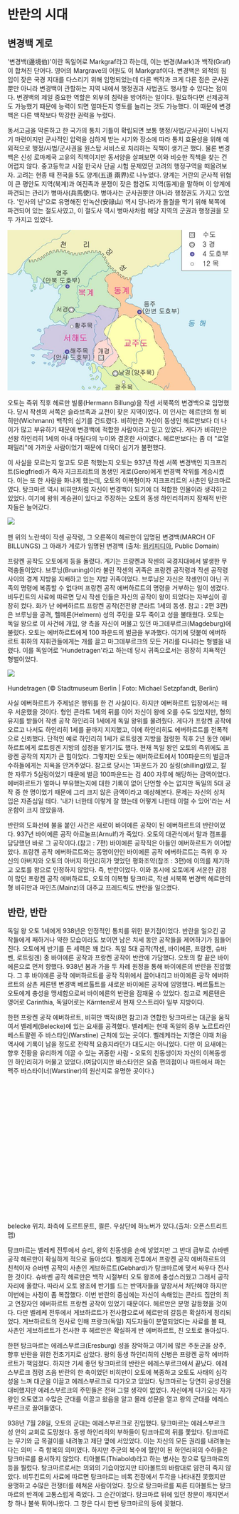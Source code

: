 # 반란의 시대

## 변경백 게로

'변경백(邊境伯)'이란 독일어로 Markgraf라고 하는데, 이는 변경(Mark)과 백작(Graf)이 합쳐진 단어다. 영어의 Margrave의 어원도 이 Markgraf이다. 변경백은 외적의 침입이 잦은 국경 지대를 다스리기 위해 임명되었는데 다른 백작과 크게 다른 점은 군사권뿐만 아니라 변경백이 관할하는 지역 내에서 행정권과 사법권도 행사할 수 있다는 점이다. 변경백의 제일 중요한 역할은 외부의 침략을 방어하는 일이다. 필요하다면 선제공격도 가능했기 때문에 능력이 되면 얼마든지 영토를 늘리는 것도 가능했다. 이 때문에 변경백은 다른 백작보다 막강한 권력을 누렸다.

동서고금을 막론하고 한 국가의 통치 기틀이 확립되면 보통 행정/사법/군사권이 나눠지기 마련이지만 군사적인 압력을 심하게 받는 시기와 장소에 따라 통치 효율성을 위해 예외적으로 행정/사법/군사권을 원스탑 서비스로 처리하는 직책이 생기곤 했다. 물론 변경백은 신성 로마제국 고유의 직책이지만 동서양을 살펴보면 이와 비슷한 직책을 찾는 건 어렵지 않다. 중고등학교 시절 한국사 단골 시험 문제였던 고려의 행정구역을 떠올려보자. 고려는 현종 때 전국을 5도 양계(五道 兩界)로 나누었다. 양계는 거란의 군사적 위협이 큰 평안도 지역(북계)과 여진족과 분쟁이 잦은 함경도 지역(동계)을 말하며 이 양계에 파견되는 관리가 병마사(兵馬使)다. 병마사는 군사권뿐만 아니라 행정권도 가지고 있었다. '안사의 난'으로 유명해진 안녹산(安祿山) 역시 당나라가 돌궐을 막기 위해 북쪽에 파견되어 있는 절도사였고, 이 절도사 역시 병마사처럼 해당 지역의 군권과 행정권을 모두 가지고 있었다.

![](./prelude7_1.png)

오토는 즉위 직후 헤르만 빌룽(Hermann Billung)을 작센 서북쪽의 변경백으로 임명했다. 당시 작센의 서쪽은 슬라브족과 교전이 잦은 지역이었다. 이 인사는 헤르만의 형 비히만(Wichmann) 백작의 심기를 건드렸다. 비히만은 자신이 동생인 헤르만보다 더 나이가 많고 부유하기 때문에 변경백에 적합한 사람이라고 믿고 있었다. 게다가 비히만은 선왕 하인리히 1세의 아내 마틸다의 누이와 결혼한 사이였다. 헤르만보다는 좀 더 "로열 패밀리"에 가까운 사람이었기 때문에 더욱더 심기가 불편했다.


이 사실을 모르는지 알고도 모른 척했는지 오토는 937년 작센 서쪽 변경백인 지크프리트(Siegfried)가 죽자 지크프리트의 동생인 게로(Gero)에게 변경백 작위를 계승시켰다. 이는 또 한 사람을 화나게 했는데, 오토의 이복형이자 지크프리트의 사촌인 탕크마르였다. 탕크마르 역시 비히만처럼 자신이 변경백이 되기에 더 적합한 인물이라 생각하고 있었다. 여기에 왕위 계승권이 있다고 주장하는 오토의 동생 하인리히까지 잠재적 반란자들은 늘어갔다.


![](https://upload.wikimedia.org/wikipedia/commons/thumb/1/11/Central_Europe%2C_919-1125.jpg/760px-Central_Europe%2C_919-1125.jpg)

맨 위의 노란색이 작센 공작령, 그 오른쪽이 헤르만이 임명된 변경백(MARCH OF BILLUNGS) 그 아래가 게로가 임명된 변경백 (출처: [위키피디아](https://commons.wikimedia.org/wiki/File:Central_Europe,_919-1125.jpg), Public Domain)

프랑켄 공작도 오토에게 등을 돌렸다. 계기는 프랑켄과 작센의 국경지대에서 발생한 무력충돌이었다. 브루닝(Bruning)이라 불린 작센의 귀족은 프랑켄 공작령과 작센 공작령 사이의 경계 지방을 지배하고 있는 지방 귀족이었다. 브루닝은 자신은 작센인이 아닌 귀족의 명령에 복종할 수 없다며 프랑켄 공작 에버하르트의 명령을 거부하는 일이 생겼다. 비두킨트의 사료에 따르면 당시 작센 인들은 자신의 공작이 왕이 되었다는 자부심이 굉장히 컸다. 화가 난 에버하르트 프랑켄 공작(전전왕 콘라트 1세의 동생. 참고 : 2편 3편)은 브루닝을 공격, 헬메른(Helmern) 성의 주민을 모두 죽이고 성을 불태웠다. 오토는 독일 왕으로 이 사건에 개입, 양 측을 자신이 머물고 있던 마그데부르크(Magdeburg)에 불렀다. 오토는 에버하르트에게 100 파운드의 벌금을 부과했다. 여기에 덧붙여 에버하르트 휘하의 지휘관들에게는 개를 끌고 마그데부르크의 모든 거리를 다니라는 형벌을 내렸다. 이를 독일어로 'Hundetragen'라고 하는데 당시 귀족으로서는 굉장히 치욕적인 형벌이었다.

![](https://www.stadtmuseum.de/sites/default/files/mediapool/ct_objekt/005.jpg)

Hundetragen (© Stadtmuseum Berlin | Foto: Michael Setzpfandt, Berlin)

사실 에버하르트가 주제넘은 행위를 한 건 사실이다. 하지만 에버하르트 입장에서는 매우 서운했을 것이다. 형인 콘라트 1세의 뒤를 이어 자신이 왕에 오를 수도 있었지만, 형의 유지를 받들어 작센 공작 하인리히 1세에게 독일 왕위를 물려줬다. 게다가 프랑켄 공작에 오르고 나서도 하인리히 1세를 끝까지 지지했고, 이에 하인리히도 에버하르트를 전폭적으로 신뢰했다. 단적인 예로 하인리히 1세가 로트링겐 지방을 점령한 직후 2년 동안 에버하르트에게 로트링겐 지방의 섭정을 맡기기도 했다. 현재 독일 왕인 오토의 즉위에도 프랑켄 공작의 지지가 큰 힘이었다. 그렇지만 오토는 에버하르트에서 100파운드의 벌금과 수하들에게는 치욕을 안겨주었다. 참고로 당시는 1파운드가 20 실링(shilling)였고, 칼 한 자루가 5실링이었기 때문에 벌금 100파운드는 검 400 자루에 해당하는 금액이었다. 에버하르트가 얼마나 부유했는지에 대한 기록이 없어 단언할 수는 없지만 독일의 5대 공작 중 한 명이었기 때문에 그리 크지 않은 금액이라고 예상해본다. 문제는 자신의 상처 입은 자존심일 테다. '내가 너한테 이렇게 잘 했는데 어떻게 나한테 이럴 수 있어'라는 서운함이 크지 않았을까.

반란의 도화선에 불을 붙인 사건은 새로이 바이에른 공작이 된 에버하르트의 반란이었다. 937년 바이에른 공작 아르눌프(Arnulf)가 죽었다. 오토의 대관식에서 말과 캠프를 담당했던 바로 그 공작이다.(참고 : 7편) 바이에른 공작직은 아들인 에버하르트가 이어받았다. 프랑켄 공작 에버하르트와는 동명이인인 바이에른 공작 에버하르트는 즉위 후 자신의 아버지와 오토의 아버지 하인리히가 맺었던 평화조약(참조 : 3편)에 이의를 제기하고 오토를 왕으로 인정하지 않았다. 즉, 반란이었다. 이와 동시에 오토에게 서운한 감정이 많던 프랑켄 공작 에버하르트, 오토의 이복형 탕크마르, 작센 서북쪽 변경백 헤르만의 형 비히만과 마인츠(Mainz)의 대주교 프레드릭도 반란을 일으켰다.

## 반란, 반란

독일 왕 오토 1세에게 938년은 안정적인 통치를 위한 분기점이었다. 반란을 일으킨 공작들에게 패하거나 약한 모습이라도 보이면 남은 치세 동안 공작들을 제어하기가 힘들어진다. 오토에게 반기를 든 세력은 꽤 컸다. 독일 5대 공작(작센, 바이에른, 프랑켄, 슈바벤, 로트링겐) 중 바이에른 공작과 프랑켄 공작이 반란에 가담했다. 오토의 칼 끝은 바이에른으로 먼저 향했다. 938년 봄과 가을 두 차례 원정을 통해 바이에른의 반란을 진압했다. 그 후 바이에른 공작 에버하르트를 공작 직위에서 끌어내리고 바이에른 공작 에버하르트의 삼촌 케른텐 변경백 베르톨트를 새로운 바이에른 공작에 임명했다. 베르톨트는 오토에게 충성을 맹세함으로써 바이에른의 반란을 잠재울 수 있었다. 참고로 케른텐은 영어로 Carinthia, 독일어로는 Kärnten로서 현재 오스트리아 일부 지방이다. 

한편 프랑켄 공작 에버하르트, 비히만 백작(8편 참고)과 연합한 탕크마르는 대군을 움직여서 벨레케(Belecke)에 있는 요새를 공격했다. 벨레케는 현재 독일의 중부 노르트라인베스트팔렌 주 바스타인(Warstine) 근처에 있는 곳이다.  벨레케라는 지명은 이때 처음 역사에 기록이 남을 정도로 전략적 요충지라던가 대도시는 아니었다. 다만 이 요새에는 향후 전황을 유리하게 이끌 수 있는 귀중한 사람 - 오토의 친동생이자 자신의 이복동생인 하인리히가 머물고 있었다.(여담이지만 바스타인은 요즘 편의점이나 마트에서 파는 맥주 바스타이너(Warstiner)의 원산지로 유명한 곳이다.)
<div id="map" style="height: 300px; width: 100%;"></div>
  <script>
    // Initialize and add the map
    function initMap() {
      // The location of Warstine 51.4532691,8.2205376
      var warstine = {lat: 51.4532691, lng: 8.2205376};
      // The map, centered at Uluru
      var map = new google.maps.Map(
          document.getElementById('map'), {zoom: 7, center: warstine});
      // The marker, positioned at Uluru
      var marker = new google.maps.Marker({position: warstine, map: map});
    }
    </script>
    <!--Load the API from the specified URL
    * The async attribute allows the browser to render the page while the API loads
    * The key parameter will contain your own API key (which is not needed for this tutorial)
    * The callback parameter executes the initMap() function
    -->
    <script async defer
    src="https://maps.googleapis.com/maps/api/js?key=AIzaSyDDAtTLZPzgCzxG8Go-YXfuvLVQd_vuhFM&callback=initMap">
    </script>

belecke 위치. 좌측에 도르트문트, 쾰른. 우상단에 하노버가 있다.(출처: 오픈스트리트 맵)

탕크마르는 벨레케 전투에서 승리, 왕의 친동생을 손에 넣었지만 그 반대 급부로 슈바벤 공작 헤르만이 확실하게 적으로 돌아섰다. 벨레케 전투에서 프랑켄 공작 에버하르트의 친척이자 슈바벤 공작의 사촌인 게브하르트(Gebhard)가 탕크마르에 맞서 싸우다 전사한 것이다. 슈바벤 공작 헤르만은 백작 시절부터 오토 왕조에 충성스러웠고 그래서 공작자리에 올랐다. 따라서 오토 왕조에 반기를 드는 반역자들을 앞장서서 처단해야 하지만 이번에는 사정이 좀 복잡했다. 이번 반란의 중심에는 자신이 속해있는 콘라드 집안의 최고 연장자인 에버하르트 프랑켄 공작이 있었기 때문이다. 헤르만은 분명 갈등했을 것이다. 다만 벨레케 전투에서 게브하르트가 전사함으로써 헤르만의 갈등은 확실하게 정리되었다. 게브하르트의 전사로 인해 프랑크(독일) 지도자들이 분열되었다는 사료를 볼 때, 사촌인 게브하르트가 전사한 후 헤르만은 확실하게 반 에버하르트, 친 오토로 돌아섰다. 

한편 탕크마르는 에레스부르크(Eresburg) 성을 장악하고 여기에 많은 주둔군을 상주, 향후 반란을 위한 전초기지로 삼았다. 왕의 동생 하인리히의 신병은 프랑켄 공작 에버하르트가 책임졌다. 하지만 기세 좋던 탕크마르의 반란은 에레스부르크에서 끝났다. 에레스부르크 점령 즈음 반란의 한 축이었던 비히만이 오토에 복종하고 오토도 사태의 심각성을 느껴 대군을 이끌고 에레스부르크로 다가오고 있었다. 탕크마르는 당연히 공성전을 대비했지만 에레스부르크의 주민들은 전혀 그럴 생각이 없었다. 자신에게 다가오는 자가 왕인 오토였고 수많은 군대를 이끌고 왔음을 알고 몰래 성문을 열고 왕의 군대를 에레스부르크로 끌여들였다. 

938년 7월 28일, 오토의 군대는 에레스부르크로 진입했다. 탕크마르는 에레스부르크 성 안의 교회로 도망쳤다. 동생 하인리히의 부하들이 탕크마르의 뒤를 쫓았다. 탕크마르는 무기와 금 목걸이를 내려놓고 제단 옆에 서있었다. 이는 자신의 모든 권리를 내려놓는다는 의미 - 즉 항복의 의미였다. 하지만 주군의 복수에 혈안이 된 하인리히의 수하들은 탕크마르를 용서하지 않았다. 티아볼트(Thiabold)라고 하는 병사는 창으로 탕크마르의 등을 찔렀다. 탕크마르로서는 의외의 기습이었지만 티아볼트의 바람대로 얌전히 죽지 않았다. 비두킨트의 사료에 따르면 탕크마르는 비록 전장에서 두각을 나타내진 못했지만 용맹하고 수많은 전쟁터를 헤쳐온 사람이었다. 창으로 탕크마르를 찌른 티아볼트는 탕크마르의 반격에 고통스럽게 죽었다. 그 순간이었다. 탕크마르 뒤에 있던 창문이 깨지면서 창 하나 불쑥 튀어나왔다. 그 창은 다시 한번 탕크마르의 등에 꽂혔다.